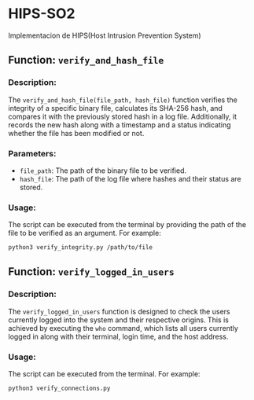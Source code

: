 # HIPS-SO2
Implementacion de HIPS(Host Intrusion Prevention System)

## Function: `verify_and_hash_file`

### Description:
The `verify_and_hash_file(file_path, hash_file)` function verifies the integrity of a specific binary file, calculates its SHA-256 hash, and compares it with the previously stored hash in a log file. Additionally, it records the new hash along with a timestamp and a status indicating whether the file has been modified or not.

### Parameters:
- `file_path`: The path of the binary file to be verified.
- `hash_file`: The path of the log file where hashes and their status are stored.

### Usage:
The script can be executed from the terminal by providing the path of the file to be verified as an argument. For example:

```bash
python3 verify_integrity.py /path/to/file
```

## Function: `verify_logged_in_users`

### Description:
The `verify_logged_in_users` function is designed to check the users currently logged into the system and their respective origins. This is achieved by executing the `who` command, which lists all users currently logged in along with their terminal, login time, and the host address.

### Usage:
The script can be executed from the terminal. For example:

```bash
python3 verify_connections.py 
```
